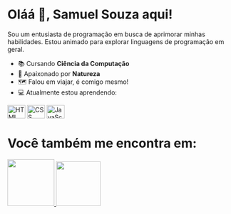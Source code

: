 <h1 align="left"> Oláá 👋, Samuel Souza aqui! </h1> 

Sou um entusiasta de programação em busca de aprimorar minhas habilidades.
Estou animado para explorar linguagens de programação em geral.

* 📚 Cursando **Ciência da Computação**
* 🍃 Apaixonado por **Natureza**
* 🗺️ Falou em viajar, é comigo mesmo!
* 💻​ Atualmente estou aprendendo:

<div style="display: inline">
<img align="center" alt="HTML" height="30" width="40" src="https://github.com/SamukaSouza/SamukaSouza/assets/144385986/41ff7989-d458-47e8-85e6-0005ef5c5788" /> 
<img align="center" alt="CSS" height="30" width="40" src="https://github.com/SamukaSouza/SamukaSouza/assets/144385986/28c2fcf7-f524-4226-9e87-73014b62fca4" />
<img align="center" alt="JavaScript" height="30" width="40" src="https://github.com/SamukaSouza/SamukaSouza/assets/144385986/2b74c627-6242-4a76-a1ee-8208d8545567" />
</div>
<h1 align="left"> Você também me encontra em: </h1>   
<a href="https://www.instagram.com/samukasaiol/">
  <img src="https://img.shields.io/badge/Instagram-%23E4405F.svg?style=for-the-badge&logo=Instagram&logoColor=white" width="105">
</a>
<a href="https://www.linkedin.com/in/samuel-souza-7431372a7/">
  <img src="https://img.shields.io/badge/linkedin-%230077B5.svg?style=for-the-badge&logo=linkedin&logoColor=white" width="100">
</a>
